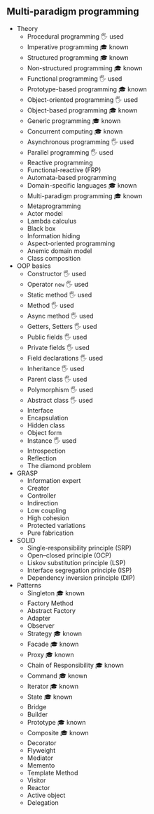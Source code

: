 ## Multi-paradigm programming

- Theory
  - Procedural programming 🖐️ used
  - Imperative programming 🎓 known
  - Structured programming 🎓 known
  - Non-structured programming 🎓 known
  - Functional programming 🖐️ used
  - Prototype-based programming 🎓 known
  - Object-oriented programming 🖐️ used
  - Object-based programming 🎓 known
  - Generic programming 🎓 known
  - Concurrent computing 🎓 known
  - Asynchronous programming 🖐️ used
  - Parallel programming 🖐️ used
  - Reactive programming
  - Functional-reactive (FRP)
  - Automata-based programming
  - Domain-specific languages 🎓 known
  - Multi-paradigm programming 🎓 known
  - Metaprogramming
  - Actor model
  - Lambda calculus
  - Black box
  - Information hiding
  - Aspect-oriented programming
  - Anemic domain model
  - Class composition
- OOP basics
  - Constructor 🖐️ used
  - Operator `new` 🖐️ used
  - Static method 🖐️ used
  - Method 🖐️ used
  - Async method 🖐️ used
  - Getters, Setters 🖐️ used
  - Public fields 🖐️ used
  - Private fields 🖐️ used
  - Field declarations 🖐️ used
  - Inheritance 🖐️ used
  - Parent class 🖐️ used
  - Polymorphism 🖐️ used
  - Abstract class 🖐️ used
  - Interface
  - Encapsulation
  - Hidden class
  - Object form
  - Instance 🖐️ used
  - Introspection
  - Reflection
  - The diamond problem
- GRASP
  - Information expert
  - Creator
  - Controller
  - Indirection
  - Low coupling
  - High cohesion
  - Protected variations
  - Pure fabrication
- SOLID
  - Single-responsibility principle (SRP)
  - Open–closed principle (OCP)
  - Liskov substitution principle (LSP)
  - Interface segregation principle (ISP)
  - Dependency inversion principle (DIP)
- Patterns
  - Singleton 🎓 known
  - Factory Method
  - Abstract Factory
  - Adapter
  - Observer
  - Strategy 🎓 known
  - Facade 🎓 known
  - Proxy 🎓 known
  - Chain of Responsibility 🎓 known
  - Command 🎓 known
  - Iterator 🎓 known
  - State 🎓 known
  - Bridge
  - Builder
  - Prototype 🎓 known
  - Composite 🎓 known
  - Decorator
  - Flyweight
  - Mediator
  - Memento
  - Template Method
  - Visitor
  - Reactor
  - Active object
  - Delegation
